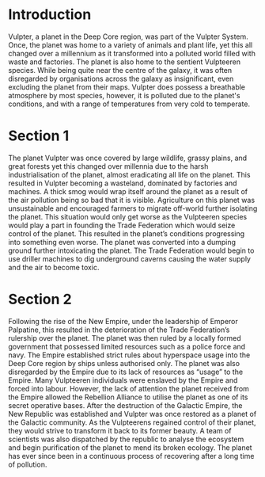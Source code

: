 # Introduction

Vulpter,  a planet in the Deep Core region, was part of the Vulpter System.
Once, the planet was home to a variety of animals and plant life, yet this all changed over a millennium as it transformed into a polluted world filled with waste and factories.
The planet is also home to the sentient Vulpteeren species.
While being quite near the centre of the galaxy, it was often disregarded by organisations across the galaxy as insignificant, even excluding the planet from their maps.
Vulpter does possess a breathable atmosphere by most species, however, it is polluted due to the planet's conditions, and with a range of temperatures from very cold to temperate.

# Section 1

The planet Vulpter was once covered by large wildlife, grassy plains, and great forests yet this changed over millennia due to the harsh industrialisation of the planet, almost eradicating all life on the planet.
This resulted in Vulpter becoming a wasteland, dominated by factories and machines.
A thick smog would wrap itself around the planet as a result of the air pollution being so bad that it is visible.
Agriculture on this planet was unsustainable and encouraged farmers to migrate off-world further isolating the planet.
This situation would only get worse as the Vulpteeren species would play a part in founding the Trade Federation which would seize control of the planet.
This resulted in the planet’s conditions progressing into something even worse.
The planet was converted into a dumping ground further intoxicating the planet.
The Trade Federation would begin to use driller machines to dig underground caverns causing the water supply and the air to become toxic.

# Section 2

Following the rise of the New Empire, under the leadership of Emperor Palpatine, this resulted in the deterioration of the Trade Federation’s rulership over the planet.
The planet was then ruled by a locally formed government that possessed limited resources such as a police force and navy.
The Empire established strict rules about hyperspace usage into the Deep Core region by ships unless authorised only.
The planet was also disregarded by the Empire due to its lack of resources as “usage” to the Empire.
Many Vulpteeren individuals were enslaved by the Empire and forced into labour.
However, the lack of attention the planet received from the Empire allowed the Rebellion Alliance to utilise the planet as one of its secret operative bases.
After the destruction of the Galactic Empire, the New Republic was established and Vulpter was once restored as a planet of the Galactic community.
As the Vulpteerens regained control of their planet, they would strive to transform it back to its former beauty.
A team of scientists was also dispatched by the republic to analyse the ecosystem and begin purification of the planet to mend its broken ecology.
The planet has ever since been in a continuous process of recovering after a long time of pollution.
